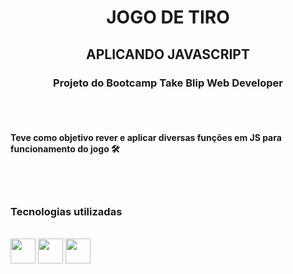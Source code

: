 <h1 align="center">JOGO DE TIRO</h1> 
  
<h2 align="center">APLICANDO JAVASCRIPT</h2> 



   <h3 align="center">Projeto do Bootcamp Take Blip Web Developer</h3>
   </br>
   </br>
   
   #### Teve como objetivo rever e aplicar diversas funções em JS para funcionamento do jogo 🛠️
   
   
   
   </br>
   </br>
   
### Tecnologias utilizadas
<div style="display: inline_block"><br>
    <img align="center" alt="" height="40" width="40" src="https://cdn-icons-png.flaticon.com/512/5968/5968267.png">
    <img align="center" alt="" height="40" width="40" src="https://cdn-icons-png.flaticon.com/512/5968/5968242.png">
    <img align="center" alt="" height="40" width="40" src="https://cdn-icons-png.flaticon.com/512/1199/1199124.png">
</div>



